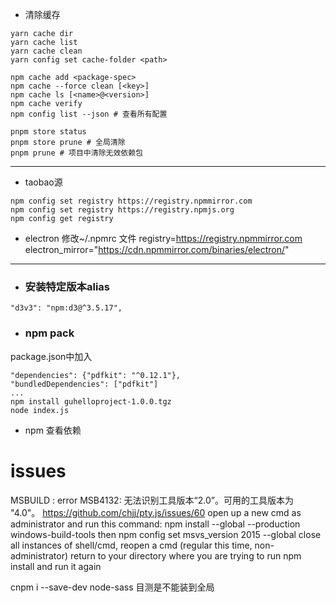 
- 清除缓存
```shell
yarn cache dir
yarn cache list
yarn cache clean
yarn config set cache-folder <path>

npm cache add <package-spec>
npm cache --force clean [<key>]
npm cache ls [<name>@<version>]
npm cache verify
npm config list --json # 查看所有配置

pnpm store status
pnpm store prune # 全局清除
pnpm prune # 项目中清除无效依赖包
```

--- 

- taobao源
```
npm config set registry https://registry.npmmirror.com
npm config set registry https://registry.npmjs.org
npm config get registry
```

- electron
修改~/.npmrc 文件
registry=https://registry.npmmirror.com
electron_mirror="https://cdn.npmmirror.com/binaries/electron/"

--- 
- ### 安装特定版本alias
`"d3v3": "npm:d3@^3.5.17",`

- ### npm pack
package.json中加入
```
"dependencies": {"pdfkit": "^0.12.1"},
"bundledDependencies": ["pdfkit"]
...
npm install guhelloproject-1.0.0.tgz
node index.js
```

- npm 查看依赖

# issues
MSBUILD : error MSB4132: 无法识别工具版本“2.0”。可用的工具版本为 "4.0"。
https://github.com/chjj/pty.js/issues/60
open up a new cmd as administrator and run this command:
npm install --global --production windows-build-tools
then
npm config set msvs_version 2015 --global
close all instances of shell/cmd, reopen a cmd (regular this time, non-administrator) return to your directory where you are trying to run npm install and run it again

cnpm i --save-dev node-sass
目测是不能装到全局